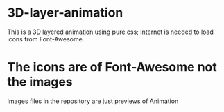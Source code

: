# 3D-layer-animation
This is a 3D layered animation using pure css; Internet is needed to load icons from Font-Awesome.
# The icons are of Font-Awesome not the images
Images files in the repository are just previews of Animation
